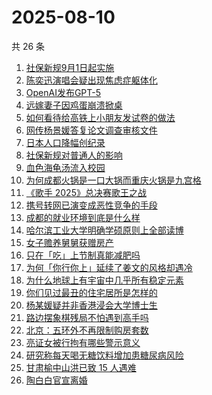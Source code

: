 # 2025-08-10

共 26 条

<!-- BEGIN -->
<!-- 最后更新时间 Sun Aug 10 2025 20:44:19 GMT+0800 (China Standard Time) -->

1. [社保新规9月1日起实施](https://www.zhihu.com/search?q=%E7%A4%BE%E4%BF%9D%E6%96%B0%E8%A7%849%E6%9C%881%E6%97%A5%E8%B5%B7%E5%AE%9E%E6%96%BD)
1. [陈奕迅演唱会疑出现焦虑症躯体化](https://www.zhihu.com/search?q=%E9%99%88%E5%A5%95%E8%BF%85%E6%BC%94%E5%94%B1%E4%BC%9A%E7%96%91%E5%87%BA%E7%8E%B0%E7%84%A6%E8%99%91%E7%97%87%E8%BA%AF%E4%BD%93%E5%8C%96)
1. [OpenAI发布GPT-5](https://www.zhihu.com/search?q=OpenAI%E5%8F%91%E5%B8%83GPT-5)
1. [远嫁妻子因鸡蛋崩溃掀桌](https://www.zhihu.com/search?q=%E8%BF%9C%E5%AB%81%E5%A6%BB%E5%AD%90%E5%9B%A0%E9%B8%A1%E8%9B%8B%E5%B4%A9%E6%BA%83%E6%8E%80%E6%A1%8C)
1. [如何看待给高铁上小朋友发试卷的做法](https://www.zhihu.com/search?q=%E5%A6%82%E4%BD%95%E7%9C%8B%E5%BE%85%E7%BB%99%E9%AB%98%E9%93%81%E4%B8%8A%E5%B0%8F%E6%9C%8B%E5%8F%8B%E5%8F%91%E8%AF%95%E5%8D%B7%E7%9A%84%E5%81%9A%E6%B3%95)
1. [网传杨景媛答复论文调查审核文件](https://www.zhihu.com/search?q=%E7%BD%91%E4%BC%A0%E6%9D%A8%E6%99%AF%E5%AA%9B%E7%AD%94%E5%A4%8D%E8%AE%BA%E6%96%87%E8%B0%83%E6%9F%A5%E5%AE%A1%E6%A0%B8%E6%96%87%E4%BB%B6)
1. [日本人口降幅创纪录](https://www.zhihu.com/search?q=%E6%97%A5%E6%9C%AC%E4%BA%BA%E5%8F%A3%E9%99%8D%E5%B9%85%E5%88%9B%E7%BA%AA%E5%BD%95)
1. [社保新规对普通人的影响](https://www.zhihu.com/search?q=%E7%A4%BE%E4%BF%9D%E6%96%B0%E8%A7%84%E5%AF%B9%E6%99%AE%E9%80%9A%E4%BA%BA%E7%9A%84%E5%BD%B1%E5%93%8D)
1. [血色海龟汤流入校园](https://www.zhihu.com/search?q=%E8%A1%80%E8%89%B2%E6%B5%B7%E9%BE%9F%E6%B1%A4%E6%B5%81%E5%85%A5%E6%A0%A1%E5%9B%AD)
1. [为何成都火锅是一口大锅而重庆火锅是九宫格](https://www.zhihu.com/search?q=%E4%B8%BA%E4%BD%95%E6%88%90%E9%83%BD%E7%81%AB%E9%94%85%E6%98%AF%E4%B8%80%E5%8F%A3%E5%A4%A7%E9%94%85%E8%80%8C%E9%87%8D%E5%BA%86%E7%81%AB%E9%94%85%E6%98%AF%E4%B9%9D%E5%AE%AB%E6%A0%BC)
1. [《歌手 2025》总决赛歌王之战](https://www.zhihu.com/search?q=%E3%80%8A%E6%AD%8C%E6%89%8B%202025%E3%80%8B%E6%80%BB%E5%86%B3%E8%B5%9B%E6%AD%8C%E7%8E%8B%E4%B9%8B%E6%88%98)
1. [携号转网已演变成恶性竞争的手段](https://www.zhihu.com/search?q=%E6%90%BA%E5%8F%B7%E8%BD%AC%E7%BD%91%E5%B7%B2%E6%BC%94%E5%8F%98%E6%88%90%E6%81%B6%E6%80%A7%E7%AB%9E%E4%BA%89%E7%9A%84%E6%89%8B%E6%AE%B5)
1. [成都的就业环境到底是什么样](https://www.zhihu.com/search?q=%E6%88%90%E9%83%BD%E7%9A%84%E5%B0%B1%E4%B8%9A%E7%8E%AF%E5%A2%83%E5%88%B0%E5%BA%95%E6%98%AF%E4%BB%80%E4%B9%88%E6%A0%B7)
1. [哈尔滨工业大学明确学硕原则上全部读博](https://www.zhihu.com/search?q=%E5%93%88%E5%B0%94%E6%BB%A8%E5%B7%A5%E4%B8%9A%E5%A4%A7%E5%AD%A6%E6%98%8E%E7%A1%AE%E5%AD%A6%E7%A1%95%E5%8E%9F%E5%88%99%E4%B8%8A%E5%85%A8%E9%83%A8%E8%AF%BB%E5%8D%9A)
1. [女子赡养舅舅获赠房产](https://www.zhihu.com/search?q=%E5%A5%B3%E5%AD%90%E8%B5%A1%E5%85%BB%E8%88%85%E8%88%85%E8%8E%B7%E8%B5%A0%E6%88%BF%E4%BA%A7)
1. [只在「吃」上节制真能减肥吗](https://www.zhihu.com/search?q=%E5%8F%AA%E5%9C%A8%E3%80%8C%E5%90%83%E3%80%8D%E4%B8%8A%E8%8A%82%E5%88%B6%E7%9C%9F%E8%83%BD%E5%87%8F%E8%82%A5%E5%90%97)
1. [为何「你行你上」延续了姜文的风格却遇冷](https://www.zhihu.com/search?q=%E4%B8%BA%E4%BD%95%E3%80%8C%E4%BD%A0%E8%A1%8C%E4%BD%A0%E4%B8%8A%E3%80%8D%E5%BB%B6%E7%BB%AD%E4%BA%86%E5%A7%9C%E6%96%87%E7%9A%84%E9%A3%8E%E6%A0%BC%E5%8D%B4%E9%81%87%E5%86%B7)
1. [为什么地球上有宇宙中几乎所有稳定元素](https://www.zhihu.com/search?q=%E4%B8%BA%E4%BB%80%E4%B9%88%E5%9C%B0%E7%90%83%E4%B8%8A%E6%9C%89%E5%AE%87%E5%AE%99%E4%B8%AD%E5%87%A0%E4%B9%8E%E6%89%80%E6%9C%89%E7%A8%B3%E5%AE%9A%E5%85%83%E7%B4%A0)
1. [你们见过最丑的住宅居所是怎样的](https://www.zhihu.com/search?q=%E4%BD%A0%E4%BB%AC%E8%A7%81%E8%BF%87%E6%9C%80%E4%B8%91%E7%9A%84%E4%BD%8F%E5%AE%85%E5%B1%85%E6%89%80%E6%98%AF%E6%80%8E%E6%A0%B7%E7%9A%84)
1. [杨某媛疑并非香港浸会大学博士生](https://www.zhihu.com/search?q=%E6%9D%A8%E6%9F%90%E5%AA%9B%E7%96%91%E5%B9%B6%E9%9D%9E%E9%A6%99%E6%B8%AF%E6%B5%B8%E4%BC%9A%E5%A4%A7%E5%AD%A6%E5%8D%9A%E5%A3%AB%E7%94%9F)
1. [路边摆象棋残局不怕遇到高手吗](https://www.zhihu.com/search?q=%E8%B7%AF%E8%BE%B9%E6%91%86%E8%B1%A1%E6%A3%8B%E6%AE%8B%E5%B1%80%E4%B8%8D%E6%80%95%E9%81%87%E5%88%B0%E9%AB%98%E6%89%8B%E5%90%97)
1. [北京：五环外不再限制购房套数](https://www.zhihu.com/search?q=%E5%8C%97%E4%BA%AC%EF%BC%9A%E4%BA%94%E7%8E%AF%E5%A4%96%E4%B8%8D%E5%86%8D%E9%99%90%E5%88%B6%E8%B4%AD%E6%88%BF%E5%A5%97%E6%95%B0)
1. [亮证女被行拘有哪些警示意义](https://www.zhihu.com/search?q=%E4%BA%AE%E8%AF%81%E5%A5%B3%E8%A2%AB%E8%A1%8C%E6%8B%98%E6%9C%89%E5%93%AA%E4%BA%9B%E8%AD%A6%E7%A4%BA%E6%84%8F%E4%B9%89)
1. [研究称每天喝无糖饮料增加患糖尿病风险](https://www.zhihu.com/search?q=%E7%A0%94%E7%A9%B6%E7%A7%B0%E6%AF%8F%E5%A4%A9%E5%96%9D%E6%97%A0%E7%B3%96%E9%A5%AE%E6%96%99%E5%A2%9E%E5%8A%A0%E6%82%A3%E7%B3%96%E5%B0%BF%E7%97%85%E9%A3%8E%E9%99%A9)
1. [甘肃榆中山洪已致 15 人遇难](https://www.zhihu.com/search?q=%E7%94%98%E8%82%83%E6%A6%86%E4%B8%AD%E5%B1%B1%E6%B4%AA%E5%B7%B2%E8%87%B4%2015%20%E4%BA%BA%E9%81%87%E9%9A%BE)
1. [陶白白官宣离婚](https://www.zhihu.com/search?q=%E9%99%B6%E7%99%BD%E7%99%BD%E5%AE%98%E5%AE%A3%E7%A6%BB%E5%A9%9A)

<!-- END -->
